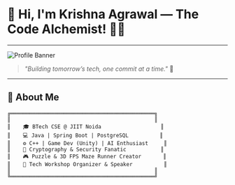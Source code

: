 # 👋 Hi, I'm Krishna Agrawal — The Code Alchemist! 🧙‍♂️

---

![Profile Banner](https://github.com/krishnaagrawal0402/krishnaagrawal0402/blob/main/banner.png)

> *"Building tomorrow’s tech, one commit at a time."* 🚀

---

## 🚀 About Me

```plaintext
╔══════════════════════════════════════════════╗
║                                              ║
║    🎓 BTech CSE @ JIIT Noida                   ║
║    💻 Java | Spring Boot | PostgreSQL          ║
║    ⚙️ C++ | Game Dev (Unity) | AI Enthusiast     ║
║    🔐 Cryptography & Security Fanatic           ║
║    🎮 Puzzle & 3D FPS Maze Runner Creator       ║
║    🎤 Tech Workshop Organizer & Speaker          ║
║                                              ║
╚══════════════════════════════════════════════╝
